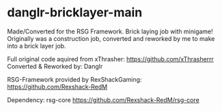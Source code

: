 # danglr-bricklayer-main
Made/Converted for the RSG Framework. Brick laying job with minigame!
Originally was a construction job, converted and reworked by me to make into a brick layer job.

Full original code aquired from xThrasher: https://github.com/xThrasherrr
Converted & Reworked by: Danglr

RSG-Framework provided by RexShackGaming: https://github.com/Rexshack-RedM

Dependency: rsg-core https://github.com/Rexshack-RedM/rsg-core
